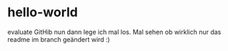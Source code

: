 # hello-world
evaluate GitHib
nun dann lege ich mal los. Mal sehen ob wirklich nur das readme im branch geändert wird :)
